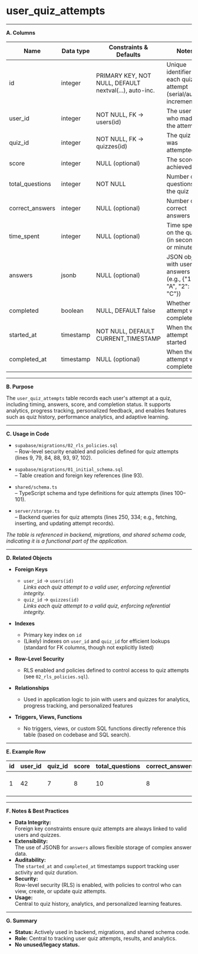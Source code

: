 # user_quiz_attempts

---

**A. Columns**

| Name            | Data type   | Constraints & Defaults                                 | Notes                                                                 |
|-----------------|------------|--------------------------------------------------------|-----------------------------------------------------------------------|
| id              | integer    | PRIMARY KEY, NOT NULL, DEFAULT nextval(...), auto-inc. | Unique identifier for each quiz attempt (serial/auto-incremented)     |
| user_id         | integer    | NOT NULL, FK → users(id)                               | The user who made the attempt                                         |
| quiz_id         | integer    | NOT NULL, FK → quizzes(id)                             | The quiz that was attempted                                           |
| score           | integer    | NULL (optional)                                        | The score achieved                                                    |
| total_questions | integer    | NOT NULL                                               | Number of questions in the quiz                                       |
| correct_answers | integer    | NULL (optional)                                        | Number of correct answers                                             |
| time_spent      | integer    | NULL (optional)                                        | Time spent on the quiz (in seconds or minutes)                        |
| answers         | jsonb      | NULL (optional)                                        | JSON object with user's answers (e.g., {"1": "A", "2": "C"})          |
| completed       | boolean    | NULL, DEFAULT false                                    | Whether the attempt was completed                                     |
| started_at      | timestamp  | NOT NULL, DEFAULT CURRENT_TIMESTAMP                    | When the attempt started                                              |
| completed_at    | timestamp  | NULL (optional)                                        | When the attempt was completed                                        |

---

**B. Purpose**

The `user_quiz_attempts` table records each user's attempt at a quiz, including timing, answers, score, and completion status. It supports analytics, progress tracking, personalized feedback, and enables features such as quiz history, performance analytics, and adaptive learning.

---

**C. Usage in Code**

- `supabase/migrations/02_rls_policies.sql`  
  – Row-level security enabled and policies defined for quiz attempts (lines 9, 79, 84, 88, 93, 97, 102).

- `supabase/migrations/01_initial_schema.sql`  
  – Table creation and foreign key references (line 93).

- `shared/schema.ts`  
  – TypeScript schema and type definitions for quiz attempts (lines 100–101).

- `server/storage.ts`  
  – Backend queries for quiz attempts (lines 250, 334; e.g., fetching, inserting, and updating attempt records).

*The table is referenced in backend, migrations, and shared schema code, indicating it is a functional part of the application.*

---

**D. Related Objects**

- **Foreign Keys**
  - `user_id` → `users(id)`  
    *Links each quiz attempt to a valid user, enforcing referential integrity.*
  - `quiz_id` → `quizzes(id)`  
    *Links each quiz attempt to a valid quiz, enforcing referential integrity.*

- **Indexes**
  - Primary key index on `id`
  - (Likely) indexes on `user_id` and `quiz_id` for efficient lookups (standard for FK columns, though not explicitly listed)

- **Row-Level Security**
  - RLS enabled and policies defined to control access to quiz attempts (see `02_rls_policies.sql`).

- **Relationships**
  - Used in application logic to join with users and quizzes for analytics, progress tracking, and personalized features

- **Triggers, Views, Functions**
  - No triggers, views, or custom SQL functions directly reference this table (based on codebase and SQL search).

---

**E. Example Row**

| id | user_id | quiz_id | score | total_questions | correct_answers | time_spent | answers                | completed | started_at           | completed_at           |
|----|---------|---------|-------|-----------------|-----------------|------------|------------------------|-----------|----------------------|-----------------------|
| 1  | 42      | 7       | 8     | 10              | 8               | 600        | {"1": "A", "2": "C"}   | true      | 2024-06-01T12:00:00  | 2024-06-01T12:10:00   |

---

**F. Notes & Best Practices**

- **Data Integrity:**  
  Foreign key constraints ensure quiz attempts are always linked to valid users and quizzes.
- **Extensibility:**  
  The use of JSONB for `answers` allows flexible storage of complex answer data.
- **Auditability:**  
  The `started_at` and `completed_at` timestamps support tracking user activity and quiz duration.
- **Security:**  
  Row-level security (RLS) is enabled, with policies to control who can view, create, or update quiz attempts.
- **Usage:**  
  Central to quiz history, analytics, and personalized learning features.

---

**G. Summary**

- **Status:** Actively used in backend, migrations, and shared schema code.
- **Role:** Central to tracking user quiz attempts, results, and analytics.
- **No unused/legacy status.**
